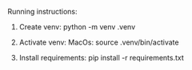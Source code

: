 Running instructions: 


1. Create venv:
    python -m venv .venv

2. Activate venv:
    MacOs: source .venv/bin/activate

2. Install requirements:
    pip install -r requirements.txt